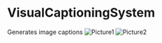 # VisualCaptioningSystem
Generates image captions
![Picture1](https://user-images.githubusercontent.com/95534153/236753196-2661fbff-1dec-412f-bc95-4d70b63a45bc.png)
![Picture2](https://user-images.githubusercontent.com/95534153/236753229-d571b101-d5b0-49d3-add7-27dd8e616e06.png)

